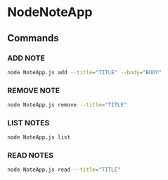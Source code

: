 # NodeNoteApp
## Commands
### ADD NOTE
```bash
node NoteApp.js add --title="TITLE" --body="BODY"
```
### REMOVE NOTE
```bash
node NoteApp.js remove --title="TITLE"
```
### LIST NOTES
```bash
node NoteApp.js list
```
### READ NOTES
```bash
node NoteApp.js read --title="TITLE"
```
